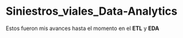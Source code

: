 # Siniestros_viales_Data-Analytics
Estos fueron mis avances hasta el momento en el **ETL** y **EDA** 
